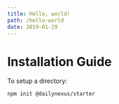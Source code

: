 ```yaml
---
title: Hello, world!
path: /hello-world
date: 2019-01-29
---
```


# Installation Guide

To setup a directory: 

```bash
npm init @dailynexus/starter
```